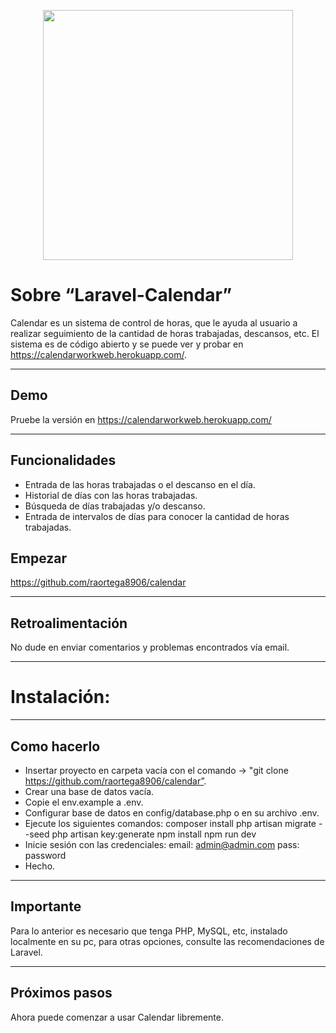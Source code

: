 <p align="center"><a href="https://laravel.com" target="_blank"><img src="https://raw.githubusercontent.com/laravel/art/master/logo-lockup/5%20SVG/2%20CMYK/1%20Full%20Color/laravel-logolockup-cmyk-red.svg" width="400"></a></p>

# Sobre “Laravel-Calendar”

Calendar es un sistema de control de horas, que le ayuda al usuario a realizar seguimiento de la cantidad de horas trabajadas, descansos, etc. El sistema es de código abierto y se puede ver y probar en https://calendarworkweb.herokuapp.com/.
   
---

## Demo

Pruebe la versión en https://calendarworkweb.herokuapp.com/
   
---

## Funcionalidades

- Entrada de las horas trabajadas o el descanso en el día.
- Historial de días con las horas trabajadas.
- Búsqueda de días trabajadas y/o descanso.
- Entrada de intervalos de días para conocer la cantidad de horas trabajadas.

## Empezar

https://github.com/raortega8906/calendar

---

## Retroalimentación

No dude en enviar comentarios y problemas encontrados vía email.

---


# Instalación:

---

## Como hacerlo

- Insertar proyecto en carpeta vacía con el comando -> "git clone https://github.com/raortega8906/calendar”.
- Crear una base de datos vacía.
- Copie el env.example a .env.
- Configurar base de datos en config/database.php o en su archivo .env.
- Ejecute los siguientes comandos:
    composer install
    php artisan migrate --seed
    php artisan key:generate
    npm install
    npm run dev
- Inicie sesión con las credenciales:
    email: admin@admin.com
    pass: password
- Hecho.

---

## Importante

Para lo anterior es necesario que tenga PHP, MySQL, etc, instalado localmente en su pc, para otras opciones, consulte las   recomendaciones de Laravel.

---

## Próximos pasos

Ahora puede comenzar a usar Calendar libremente.
